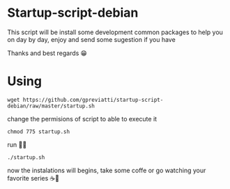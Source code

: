 # Startup-script-debian
This script will be install some development common packages to help you on day by day, enjoy and send some sugestion if you have

Thanks and best regards 😁

# Using

```shell
wget https://github.com/gpreviatti/startup-script-debian/raw/master/startup.sh
```

change the permisions of script to able to execute it

```shell
chmod 775 startup.sh
```

run 🏃‍♂️
```shell
./startup.sh
```

now the instalations will begins, take some coffe or go watching your favorite series ☕🍿
